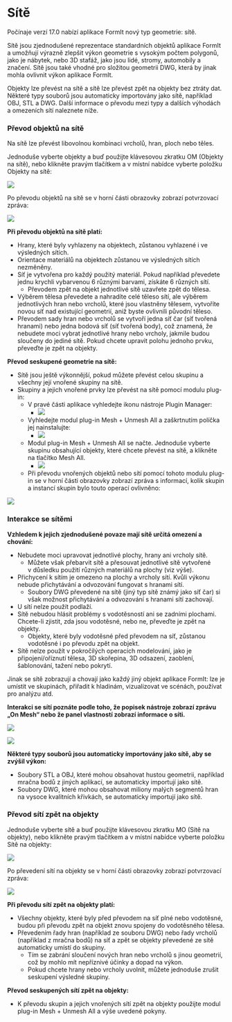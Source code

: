 # Sítě

Počínaje verzí 17.0 nabízí aplikace FormIt nový typ geometrie: sítě.

Sítě jsou zjednodušené reprezentace standardních objektů aplikace FormIt a umožňují výrazně zlepšit výkon geometrie s vysokým počtem polygonů, jako je nábytek, nebo 3D stafáž, jako jsou lidé, stromy, automobily a značení. Sítě jsou také vhodné pro složitou geometrii DWG, která by jinak mohla ovlivnit výkon aplikace FormIt.

Objekty lze převést na sítě a sítě lze převést zpět na objekty bez ztráty dat. Některé typy souborů jsou automaticky importovány jako sítě, například OBJ, STL a DWG. Další informace o převodu mezi typy a dalších výhodách a omezeních sítí naleznete níže.

### Převod objektů na sítě

Na sítě lze převést libovolnou kombinaci vrcholů, hran, ploch nebo těles.

Jednoduše vyberte objekty a buď použijte klávesovou zkratku OM \(Objekty na sítě\), nebo klikněte pravým tlačítkem a v místní nabídce vyberte položku Objekty na sítě:

![](../.gitbook/assets/context-menu_object-to-mesh.PNG)

Po převodu objektů na sítě se v horní části obrazovky zobrazí potvrzovací zpráva:

![](../.gitbook/assets/success_object-to-mesh.PNG)

**Při převodu objektů na sítě platí:**

* Hrany, které byly vyhlazeny na objektech, zůstanou vyhlazené i ve výsledných sítích.
* Orientace materiálů na objektech zůstanou ve výsledných sítích nezměněny.
* Síť je vytvořena pro každý použitý materiál. Pokud například převedete jednu krychli vybarvenou 6 různými barvami, získáte 6 různých sítí.
   * Převodem zpět na objekt jednotlivé sítě uzavřete zpět do tělesa.
* Výběrem tělesa převedete a nahradíte celé těleso sítí, ale výběrem jednotlivých hran nebo vrcholů, které jsou vlastněny tělesem, vytvoříte novou síť nad existující geometrií, aniž byste ovlivnili původní těleso.
* Převodem sady hran nebo vrcholů se vytvoří jedna síť čar \(síť tvořená hranami\) nebo jedna bodová síť \(síť tvořená body\), což znamená, že nebudete moci vybrat jednotlivé hrany nebo vrcholy, jakmile budou sloučeny do jediné sítě. Pokud chcete upravit polohu jednoho prvku, převeďte je zpět na objekty.

**Převod seskupené geometrie na sítě:**

* Sítě jsou ještě výkonnější, pokud můžete převést celou skupinu a všechny její vnořené skupiny na sítě.
* Skupiny a jejich vnořené prvky lze převést na sítě pomocí modulu plug-in:
   * V pravé části aplikace vyhledejte ikonu nástroje Plugin Manager:
      * ![](../.gitbook/assets/plugin-manager_icon.PNG)
   * Vyhledejte modul plug-in Mesh + Unmesh All a zaškrtnutím políčka jej nainstalujte:
      * ![](../.gitbook/assets/plugin-manager_mesh-unmesh-all.PNG)
   * Modul plug-in Mesh + Unmesh All se načte. Jednoduše vyberte skupinu obsahující objekty, které chcete převést na sítě, a klikněte na tlačítko Mesh All.
      * ![](../.gitbook/assets/mesh-unmesh-all-plugin.PNG)
   * Při převodu vnořených objektů nebo sítí pomocí tohoto modulu plug-in se v horní části obrazovky zobrazí zpráva s informací, kolik skupin a instancí skupin bylo touto operací ovlivněno:

![](../.gitbook/assets/success_mesh-all.PNG)

### Interakce se sítěmi

**Vzhledem k jejich zjednodušené povaze mají sítě určitá omezení a chování:**

* Nebudete moci upravovat jednotlivé plochy, hrany ani vrcholy sítě.
   * Můžete však přebarvit sítě a přesouvat jednotlivé sítě vytvořené v důsledku použití různých materiálů na plochy \(viz výše\).
* Přichycení k sítím je omezeno na plochy a vrcholy sítí. Kvůli výkonu nebude přichytávání a odvozování fungovat s hranami sítí.
   * Soubory DWG převedené na sítě \(jiný typ sítě známý jako síť čar\) si však možnost přichytávání a odvozování s hranami sítí zachovají.
* U sítí nelze použít podlaží.
* Sítě nebudou hlásit problémy s vodotěsností ani se zadními plochami. Chcete-li zjistit, zda jsou vodotěsné, nebo ne, převeďte je zpět na objekty.
   * Objekty, které byly vodotěsné před převodem na síť, zůstanou vodotěsné i po převodu zpět na objekt.
* Sítě nelze použít v pokročilých operacích modelování, jako je připojení/oříznutí tělesa, 3D skořepina, 3D odsazení, zaoblení, šablonování, tažení nebo pokrytí.

Jinak se sítě zobrazují a chovají jako každý jiný objekt aplikace FormIt: lze je umístit ve skupinách, přiřadit k hladinám, vizualizovat ve scénách, používat pro analýzu atd.

**Interakci se sítí poznáte podle toho, že popisek nástroje zobrazí zprávu „On Mesh“ nebo že panel vlastností zobrazí informace o síti.**

![](../.gitbook/assets/snap_on-mesh.PNG)

![](../.gitbook/assets/properties-panel_mesh.PNG)

**Některé typy souborů jsou automaticky importovány jako sítě, aby se zvýšil výkon:**

* Soubory STL a OBJ, které mohou obsahovat hustou geometrii, například mračna bodů z jiných aplikací, se automaticky importují jako sítě.
* Soubory DWG, které mohou obsahovat miliony malých segmentů hran na vysoce kvalitních křivkách, se automaticky importují jako sítě.

### Převod sítí zpět na objekty

Jednoduše vyberte sítě a buď použijte klávesovou zkratku MO \(Sítě na objekty\), nebo klikněte pravým tlačítkem a v místní nabídce vyberte položku Sítě na objekty:

![](../.gitbook/assets/context-menu_mesh-to-object.PNG)

Po převedení sítí na objekty se v horní části obrazovky zobrazí potvrzovací zpráva:

![](../.gitbook/assets/success_mesh-to-object.PNG)

**Při převodu sítí zpět na objekty platí:**

* Všechny objekty, které byly před převodem na síť plné nebo vodotěsné, budou při převodu zpět na objekt znovu spojeny do vodotěsného tělesa.
* Převedením řady hran \(například ze souboru DWG\) nebo řady vrcholů \(například z mračna bodů\) na síť a zpět se objekty převedené ze sítě automaticky umístí do skupiny.
   * Tím se zabrání sloučení nových hran nebo vrcholů s jinou geometrií, což by mohlo mít nepříznivé účinky a dopad na výkon.
   * Pokud chcete hrany nebo vrcholy uvolnit, můžete jednoduše zrušit seskupení výsledné skupiny.

**Převod seskupených sítí zpět na objekty:**

* K převodu skupin a jejich vnořených sítí zpět na objekty použijte modul plug-in Mesh + Unmesh All a výše uvedené pokyny.

